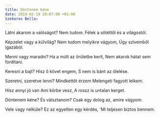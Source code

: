 ```yaml
---
title: Döntenem kéne
date: 2019-02-19 20:07:00 +01:00
Szekeres Bella: 
---
```


Látni akarom a valóságot?
Nem tudom.
Félek a sötéttől és a világostól.

Képzelet vagy a külvilág?
Nem tudom melyikre vágyom,
Úgy szívemből igazából.

Menni vagy maradni?
Ha a múlt az őrületbe kerít,
Nem akarok hátat sem fordítani.

Keresni a bajt?
Hisz ő követ engem,
S nem is bánt az ölelése.

Szeretni, szeretve lenni?
Mindkettőt érzem
Melengeti fagyott lelkem.

Hisz annyi jó van
Ami körbe vesz,
A rossz is untalan kerget.

Döntenem kéne?
És válsztanom?
Csak egy dolog az, amire vágyom.

Vele vagy nélküle?
Ez az egyetlen egy kérdés,
'Mi teljesen biztos bennem.
